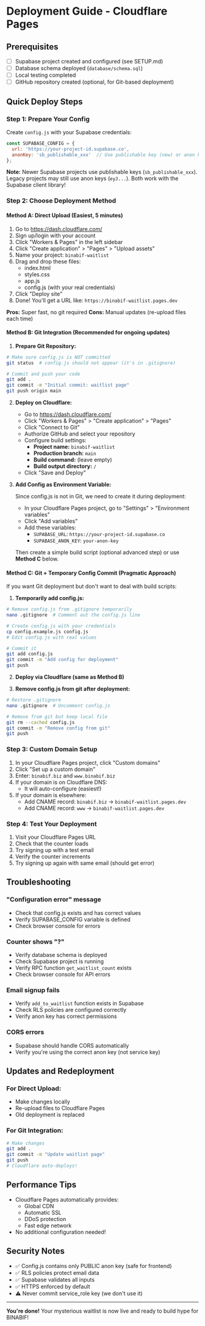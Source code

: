 # Deployment Guide - Cloudflare Pages

## Prerequisites

- [ ] Supabase project created and configured (see SETUP.md)
- [ ] Database schema deployed (`database/schema.sql`)
- [ ] Local testing completed
- [ ] GitHub repository created (optional, for Git-based deployment)

## Quick Deploy Steps

### Step 1: Prepare Your Config

Create `config.js` with your Supabase credentials:

```javascript
const SUPABASE_CONFIG = {
  url: 'https://your-project-id.supabase.co',
  anonKey: 'sb_publishable_xxx'  // Use publishable key (new) or anon key (legacy)
};
```

**Note:** Newer Supabase projects use publishable keys (`sb_publishable_xxx`). Legacy projects may still use anon keys (`eyJ...`). Both work with the Supabase client library!

### Step 2: Choose Deployment Method

#### Method A: Direct Upload (Easiest, 5 minutes)

1. Go to https://dash.cloudflare.com/
2. Sign up/login with your account
3. Click "Workers & Pages" in the left sidebar
4. Click "Create application" > "Pages" > "Upload assets"
5. Name your project: `binabif-waitlist`
6. Drag and drop these files:
   - index.html
   - styles.css
   - app.js
   - config.js (with your real credentials)
7. Click "Deploy site"
8. Done! You'll get a URL like: `https://binabif-waitlist.pages.dev`

**Pros:** Super fast, no git required
**Cons:** Manual updates (re-upload files each time)

#### Method B: Git Integration (Recommended for ongoing updates)

1. **Prepare Git Repository:**
```bash
# Make sure config.js is NOT committed
git status  # config.js should not appear (it's in .gitignore)

# Commit and push your code
git add .
git commit -m "Initial commit: waitlist page"
git push origin main
```

2. **Deploy on Cloudflare:**
   - Go to https://dash.cloudflare.com/
   - Click "Workers & Pages" > "Create application" > "Pages"
   - Click "Connect to Git"
   - Authorize GitHub and select your repository
   - Configure build settings:
     - **Project name:** `binabif-waitlist`
     - **Production branch:** `main`
     - **Build command:** (leave empty)
     - **Build output directory:** `/`
   - Click "Save and Deploy"

3. **Add Config as Environment Variable:**

   Since config.js is not in Git, we need to create it during deployment:

   - In your Cloudflare Pages project, go to "Settings" > "Environment variables"
   - Click "Add variables"
   - Add these variables:
     - `SUPABASE_URL`: `https://your-project-id.supabase.co`
     - `SUPABASE_ANON_KEY`: `your-anon-key`

   Then create a simple build script (optional advanced step) or use **Method C** below.

#### Method C: Git + Temporary Config Commit (Pragmatic Approach)

If you want Git deployment but don't want to deal with build scripts:

1. **Temporarily add config.js:**
```bash
# Remove config.js from .gitignore temporarily
nano .gitignore  # Comment out the config.js line

# Create config.js with your credentials
cp config.example.js config.js
# Edit config.js with real values

# Commit it
git add config.js
git commit -m "Add config for deployment"
git push
```

2. **Deploy via Cloudflare (same as Method B)**

3. **Remove config.js from git after deployment:**
```bash
# Restore .gitignore
nano .gitignore  # Uncomment config.js

# Remove from git but keep local file
git rm --cached config.js
git commit -m "Remove config from git"
git push
```

### Step 3: Custom Domain Setup

1. In your Cloudflare Pages project, click "Custom domains"
2. Click "Set up a custom domain"
3. Enter: `binabif.biz` and `www.binabif.biz`
4. If your domain is on Cloudflare DNS:
   - It will auto-configure (easiest!)
5. If your domain is elsewhere:
   - Add CNAME record: `binabif.biz` → `binabif-waitlist.pages.dev`
   - Add CNAME record: `www` → `binabif-waitlist.pages.dev`

### Step 4: Test Your Deployment

1. Visit your Cloudflare Pages URL
2. Check that the counter loads
3. Try signing up with a test email
4. Verify the counter increments
5. Try signing up again with same email (should get error)

## Troubleshooting

### "Configuration error" message
- Check that config.js exists and has correct values
- Verify SUPABASE_CONFIG variable is defined
- Check browser console for errors

### Counter shows "?"
- Verify database schema is deployed
- Check Supabase project is running
- Verify RPC function `get_waitlist_count` exists
- Check browser console for API errors

### Email signup fails
- Verify `add_to_waitlist` function exists in Supabase
- Check RLS policies are configured correctly
- Verify anon key has correct permissions

### CORS errors
- Supabase should handle CORS automatically
- Verify you're using the correct anon key (not service key)

## Updates and Redeployment

### For Direct Upload:
- Make changes locally
- Re-upload files to Cloudflare Pages
- Old deployment is replaced

### For Git Integration:
```bash
# Make changes
git add .
git commit -m "Update waitlist page"
git push
# Cloudflare auto-deploys!
```

## Performance Tips

- Cloudflare Pages automatically provides:
  - Global CDN
  - Automatic SSL
  - DDoS protection
  - Fast edge network
- No additional configuration needed!

## Security Notes

- ✅ Config.js contains only PUBLIC anon key (safe for frontend)
- ✅ RLS policies protect email data
- ✅ Supabase validates all inputs
- ✅ HTTPS enforced by default
- ⚠️ Never commit service_role key (we don't use it)

---

**You're done!** Your mysterious waitlist is now live and ready to build hype for BINABIF!
